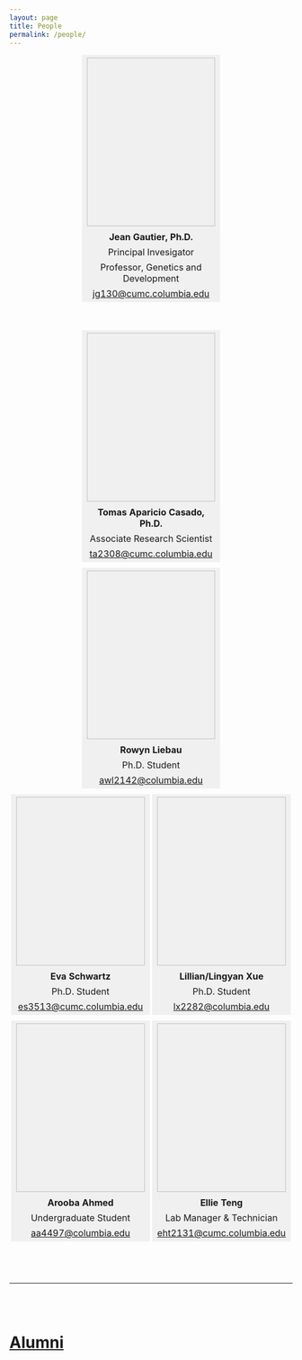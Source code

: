 ```yaml
---
layout: page
title: People
permalink: /people/
---
```


<style>
table {
  width:100%;
  margin:auto;
  display:inline-table;
  border: 1px solid #000000;
}
table td, table th {
  text-align:center;
  background-color:#f0f0f0;
  border:1px solid #f0f0f0;
  border-collapse:collapse;
}
.table-container {
  text-align:center;
}
.spacer {
  height:0px;
}
@media (min-width:500px) {
  table {
    width:49%;
  }
  .spacer {
    height:10px; 
  }
}
</style>

<div class="table-container">
<table>
<tr><th><img style="display:inline-block;height:300px;width:300px;background:url('/assets/img/people/jg130.jpg');background-size:cover;background-position:center top"></th></tr>
<tr><th>Jean Gautier, Ph.D.</th></tr>
<tr><td>Principal Invesigator</td></tr>
<tr><td>Professor, Genetics and Development</td></tr> 
<tr><td><a class="u-email" href="mailto:jg130@cumc.columbia.edu">jg130@cumc.columbia.edu</a></td></tr>
</table>
</div>

<div style="height:50px;"></div>

<div class="table-container">
<table>
<tr><th><img style="display:inline-block;height:300px;width:300px;background:url('/assets/img/people/ta2308.jpg');background-size:cover;background-position:center top"></th></tr>
<tr><th>Tomas Aparicio Casado, Ph.D.</th></tr>
<tr><td>Associate Research Scientist</td></tr> 
<tr><td><a class="u-email" href="mailto:ta2308@cumc.columbia.edu">ta2308@cumc.columbia.edu</a></td></tr> 
</table>
</div>

<div class="spacer"></div>

<div class="table-container">
<table>
<tr><th><img style="display:inline-block;height:300px;width:300px;background:url('/assets/img/people/rowyn.jpg');background-size:cover;background-position:center top"></th></tr>
<tr><th>Rowyn Liebau</th></tr>
<tr><td>Ph.D. Student</td></tr> 
<tr><td><a class="u-email" href="mailto:awl2142@columbia.edu">awl2142@columbia.edu</a></td></tr> 
</table>
</div>

<div class="spacer"></div>

<div class="table-container">
<table>
<tr><th><img style="display:inline-block;height:300px;width:300px;background:url('/assets/img/people/es3513.jpg');background-size:cover;background-position:center top"></th></tr>
<tr><th>Eva Schwartz</th></tr>
<tr><td>Ph.D. Student</td></tr> 
<tr><td><a class="u-email" href="mailto:es3513@cumc.columbia.edu">es3513@cumc.columbia.edu</a></td></tr> 
</table>
<table>
<tr><th><img style="display:inline-block;height:300px;width:300px;background:url('/assets/img/people/lx2282.JPG');background-size:cover;background-position:center top"></th></tr>
<tr><th>Lillian/Lingyan Xue</th></tr>
<tr><td>Ph.D. Student</td></tr>
<tr><td><a class="u-email" href="mailto:lx2282@columbia.edu">lx2282@columbia.edu</a></td></tr>
</table>
</div>

<div class="spacer"></div>

<div class="table-container">
<table>
<tr><th><img style="display:inline-block;height:300px;width:300px;background:url('/assets/img/people/aa4497_updated.jpg');background-size:cover;background-position:center top"></th></tr>
<tr><th>Arooba Ahmed</th></tr>
<tr><td>Undergraduate Student</td></tr> 
<tr><td><a class="u-email" href="mailto:aa4497@columbia.edu">aa4497@columbia.edu</a></td></tr> 
</table>
<table>
<tr><th><img style="display:inline-block;height:300px;width:300px;background:url('/assets/img/people/eht2131.jpg');background-size:cover;background-position:center top"></th></tr>
<tr><th>Ellie Teng</th></tr>
<tr><td>Lab Manager & Technician</td></tr>
<tr><td><a class="u-email" href="mailto:eht2131@cumc.columbia.edu">eht2131@cumc.columbia.edu</a></td></tr>
</table>
</div>

<div class="spacer"></div>

<div style="height:50px;"></div>

----------------

<br/><br/>

# [Alumni](/alumni)
